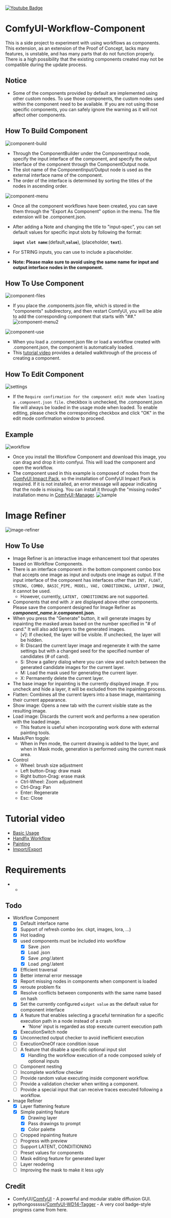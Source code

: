 [![Youtube Badge](https://img.shields.io/badge/Youtube-FF0000?style=for-the-badge&logo=Youtube&logoColor=white&link=https://www.youtube.com/watch?v=7t-h4M4lsMU&list=PL_Ej2RDzjQLE2Ma9dX0G4OYLrrBve53UV)](https://www.youtube.com/watch?v=7t-h4M4lsMU&list=PL_Ej2RDzjQLE2Ma9dX0G4OYLrrBve53UV)

# ComfyUI-Workflow-Component
This is a side project to experiment with using workflows as components.
This extension, as an extension of the Proof of Concept, lacks many features, is unstable, and has many parts that do not function properly.
There is a high possibility that the existing components created may not be compatible during the update process.

## Notice
* Some of the components provided by default are implemented using other custom nodes. To use those components, the custom nodes used within the component need to be available. If you are not using those specific components, you can safely ignore the warning as it will not affect other components.

## How To Build Component
![component-build](misc/component-build.png)

* Through the ComponentBuilder under the ComponentInput node, specify the input interface of the component, and specify the output interface of the component through the ComponentOutput node.
* The slot name of the ComponentInput/Output node is used as the external interface name of the component.
* The order of the interface is determined by sorting the titles of the nodes in ascending order.

![component-menu](misc/menu.png)

* Once all the component workflows have been created, you can save them through the "Export As Component" option in the menu. The file extension will be .component.json.
* After adding a Note and changing the title to "input-spec", you can set default values for specific input slots by following the format:

  **`input slot name`**:(default,**`value`**), (placeholder, **`text`**).

* For STRING inputs, you can use  to include a placeholder.

* **Note: Please make sure to avoid using the same name for input and output interface nodes in the component.**

## How To Use Component
![component-files](misc/component-files.png)

* If you place the .components.json file, which is stored in the "components" subdirectory, and then restart ComfyUI, you will be able to add the corresponding component that starts with "##."
![component-menu2](misc/menu2.png)

![component-use](misc/component-use.png)

* When you load a .component.json file or load a workflow created with .component.json, the component is automatically loaded.
* This [tutorial video](https://www.youtube.com/watch?v=JE5B1jsBOvk) provides a detailed walkthrough of the process of creating a component.


## How To Edit Component
![settings](misc/settings.png)

* If the  ```Require confirmation for the component edit mode when loading a .component.json file.``` checkbox is unchecked, the .component.json file will always be loaded in the usage mode when loaded. To enable editing, please check the corresponding checkbox and click "OK" in the edit mode confirmation window to proceed.

## Example
![workflow](misc/sample-workflow.png)
* Once you install the Workflow Component and download this image, you can drag and drop it into comfyui. This will load the component and open the workflow.
* The component used in this example is composed of nodes from the [ComfyUI Impact Pack](https://github.com/ltdrdata/ComfyUI-Impact-Pack), so the installation of ComfyUI Impact Pack is required. If it is not installed, an error message will appear indicating that the node is missing. You can install it through the "missing nodes" installation menu in [ComfyUI-Manager](https://github.com/ltdrdata/ComfyUI-Manager).
![sample](misc/sample.png) 


# Image Refiner
![image-refiner](misc/image-refiner.png)

## How To Use
* Image Refiner is an interactive image enhancement tool that operates based on Workflow Components.
* There is an interface component in the bottom component combo box that accepts one image as input and outputs one image as output. If the input interface of the component has interfaces other than ```INT, FLOAT, STRING, COMBO, BASIC_PIPE, MODEL, VAE, CONDITIONING, LATENT, IMAGE```, it cannot be used.
  * However, currently, ```LATENT, CONDITIONING``` are not supported.
* Components that end with .ir are displayed above other components. Please save the component designed for Image Refiner as ***component_name*.ir.component.json**.
* When you press the "Generate" button, it will generate images by inpainting the masked areas based on the number specified in "# of cand." It will also add layers to the generated images.
  * [√]: If checked, the layer will be visible. If unchecked, the layer will be hidden.
  * R: Discard the current layer image and regenerate it with the same settings but with a changed seed for the specified number of candidates (# of cand).
  * S: Show a gallery dialog where you can view and switch between the generated candidate images for the current layer.
  * M: Load the mask used for generating the current layer.
  * X: Permanently delete the current layer.
* The base image for inpainting is the currently displayed image. If you uncheck and hide a layer, it will be excluded from the inpainting process.
* Flatten: Combines all the current layers into a base image, maintaining their current appearance.
* Show image: Opens a new tab with the current visible state as the resulting image.
* Load image: Discards the current work and performs a new operation with the loaded image.
  * This feature is useful when incorporating work done with external painting tools.
* Mask/Pen toggle:
  * When in Pen mode, the current drawing is added to the layer, and when in Mask mode, generation is performed using the current mask area.
* Control
  * Wheel: brush size adjustment
  * Left button-Drag: draw mask
  * Right button-Drag: erase mask
  * Ctrl-Wheel: Zoom adjustment
  * Ctrl-Drag: Pan
  * Enter: Regenerate
  * Esc: Close

# Tutorial video
* [Basic Usage](https://www.youtube.com/watch?v=waUv0R5wnac)
* [Handfix Workflow](https://www.youtube.com/watch?v=qbsU9zA8YQI)
* [Painting](https://youtu.be/ivi34PESgjU)
* [Import/Export](https://www.youtube.com/watch?v=MgNuMPGULls)

# Requirements
* -

## Todo
* Workflow Component
  - [x] Default interface name
  - [x] Support of refresh combo (ex. ckpt, images, lora, ...)
  - [x] Hot loading
  - [x] used components must be included into workflow
    - [x] Save .json
    - [x] Load .json
    - [x] Save .png/.latent
    - [x] Load .png/.latent
  - [x] Efficient traversal
  - [x] Better internal error message
  - [x] Report missing nodes in components when component is loaded
  - [x] reroute problem fix
  - [x] Resolve conflicts between components with the same name based on hash
  - [x] Set the currently configured ```widget value``` as the default value for component interface
  - [x] A feature that enables selecting a graceful termination for a specific execution path in a node instead of a crash
    - 'None' input is regarded as stop execute current execution path
  - [x] ExecutionSwitch node
  - [x] Unconnected output checker to avoid inefficient execution
  - [ ] ExecutionOneOf race condition issue
  - [ ] A feature that disable a specific optional input slot
    - [x] Handling the workflow execution of a node composed solely of optional inputs
  - [ ] Component nesting
  - [ ] Incomplete workflow checker
  - [ ] Provide random value executing inside component workflow.
  - [ ] Provide a validation checker when writing a component.
  - [ ] Provide a special input that can receive traces executed following a workflow.
* Image Refiner
  - [x] Layer flattening feature
  - [x] Simple painting feature
    - [x] Drawing layer
    - [x] Pass drawings to prompt
    - [x] Color palette
  - [ ] Cropped inpainting feature
  - [ ] Progress with preview
  - [ ] Support LATENT, CONDITIONING
  - [ ] Preset values for components
  - [ ] Mask editing feature for generated layer
  - [ ] Layer reodering
  - [ ] Improving the mask to make it less ugly

## Credit

* ComfyUI/[ComfyUI](https://github.com/comfyanonymous/ComfyUI) - A powerful and modular stable diffusion GUI.
* pythongosssss/[ComfyUI-WD14-Tagger](https://github.com/pythongosssss/ComfyUI-WD14-Tagger) - A very cool badge-style progress came from here.
